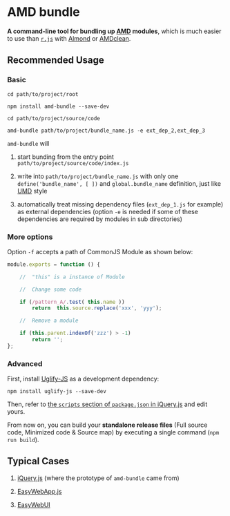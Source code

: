 # AMD bundle

**A command-line tool for bundling up [AMD](https://github.com/amdjs/amdjs-api/blob/master/AMD.md) modules**,
which is much easier to use than [`r.js`](https://github.com/requirejs/r.js) with [Almond](https://github.com/requirejs/almond) or [AMDclean](https://github.com/gfranko/amdclean).



## Recommended Usage


### Basic

```Shell
cd path/to/project/root

npm install amd-bundle --save-dev

cd path/to/project/source/code

amd-bundle path/to/project/bundle_name.js -e ext_dep_2,ext_dep_3
```

`amd-bundle` will

 1. start bunding from the entry point `path/to/project/source/code/index.js`

 2. write into `path/to/project/bundle_name.js` with only one `define('bundle_name', [ ])` and `global.bundle_name` definition, just like [UMD](https://github.com/umdjs/umd) style

 3. automatically treat missing dependency files (`ext_dep_1.js` for example) as external dependencies (option `-e` is needed if some of these dependencies are required by modules in sub directories)


### More options

Option `-f` accepts a path of CommonJS Module as shown below:

```JavaScript
module.exports = function () {

    //  "this" is a instance of Module

    //  Change some code

    if (/pattern_A/.test( this.name ))
        return  this.source.replace('xxx', 'yyy');

    //  Remove a module

    if (this.parent.indexOf('zzz') > -1)
        return '';
};
```

### Advanced

First, install [Uglify-JS](https://www.npmjs.com/package/uglify-js) as a development dependency:

```Shell
npm install uglify-js --save-dev
```
Then, refer to [the `scripts` section of `package.json` in iQuery.js](https://github.com/TechQuery/iQuery.js/blob/master/package.json) and edit yours.

From now on, you can build your **standalone release files** (Full source code, Minimized code & Source map) by executing a single command (`npm run build`).



## Typical Cases

 1. [iQuery.js](https://github.com/TechQuery/iQuery.js) (where the prototype of `amd-bundle` came from)

 2. [EasyWebApp.js](https://github.com/TechQuery/EasyWebApp.js)

 3. [EasyWebUI](https://github.com/TechQuery/EasyWebUI)